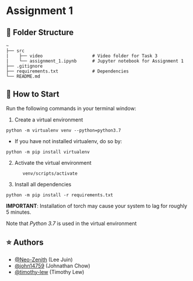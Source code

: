 # Assignment 1


## 📁 Folder Structure

```
~
├── src
|    ├── video                   # Video folder for Task 3
|    └── assignment_1.ipynb      # Jupyter notebook for Assignment 1
├── .gitignore
├── requirements.txt             # Dependencies
└── README.md
```


## 📌 How to Start
Run the following commands in your terminal window:

1. Create a virtual environment
```console
python -m virtualenv venv --python=python3.7
```
* If you have not installed virtualenv, do so by:
```console
python -m pip install virtualenv
```

2. Activate the virtual environment

   ```console
      venv/scripts/activate
   ```

3. Install all dependencies
```console
python -m pip install -r requirements.txt
```
**IMPORTANT**: Installation of torch may cause your system to lag for roughly 5 minutes.

Note that *Python 3.7* is used in the virtual environment


## ⭐ Authors
* [@Neo-Zenith](https://github.com/Neo-Zenith) (Lee Juin)
* [@john14759](https://github.com/john14759) (Johnathan Chow)
* [@timothy-lew](https://github.com/timothy-lew) (Timothy Lew)
